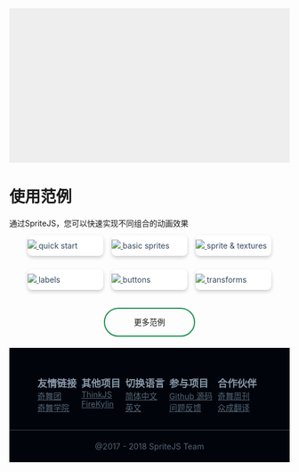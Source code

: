 <style>
  .app-nav,
  button.sidebar-toggle,
  .sidebar,
  main {
    display: none;
  }
  section.content {
    padding: 0;
    left: 0;
  }
  article.markdown-section {
    margin: 0;
    padding: 0;
    max-width: 80000px;
  }
  #features {
    width: 100%;
    padding-bottom: 55%;
    background: #eee;
  }
  .markdown-section h1 {
    text-align: center;
    margin-top: 40px;
    font-size: 3.5rem;
  }
  .markdown-section .info {
    text-align: center;
    font-size: 1.2rem;
  }
  .demos {
    display: flex;
    flex-flow: row;
    flex-wrap: wrap;
    justify-content: space-between;
    padding: 0;
    width: 90%;
    margin: auto;
  }
  .demos li {
    width: 30%;
    list-style-type:none;
    margin: 12px auto;
    background: #fff;
    box-shadow: 0 3px 6px 0 rgba(0,0,0,0.20);
    border-radius: 8px;
    overflow: hidden;
  }
  .demos li span {
    display: inline-block;
    padding: 10px 0;
  }
  .demos li a {
    color: #34495e;
  }
  .footer {
    background-color: #01040b;
    color: #89a;
    overflow: hidden;
  }
  .footer .ft-info {
    padding: 50px 0 30px;
    display: table;
    margin: auto;
    width: 80%;
    overflow: hidden;
  }
  .footer dt {
    font-weight: bold;
    font-size: 1.1rem;
  }
  .footer dl {
    display: table-cell;
    text-align: left;
  }
  .footer dd {
    margin: 0;
    overflow: hidden;
  }
  .footer a {
    color: #567;
    font-size: 0.9rem;
    display: block;
  }
  .footer .ft-copy {
    padding: 20px 0;
    border-top: 1px solid #345;
    font-size: 0.9rem;
    color: #567;
    text-align: center;
  }
  #more-demos {
    width: 160px;
    height: 48px;
    border: 2px solid #178C4E;
    border-radius: 100px;
    text-align: center;
    line-height: 48px;
    margin: 20px auto;
  }
  #more-demos a {
    text-decoration: none;
  }
  article {
    z-index: 99999;
    background: #fff;
  }
</style>

<div id="features"></div>

<h1>使用范例</h1>

<div class="info">通过SpriteJS，您可以快速实现不同组合的动画效果<div>

<ul class="demos">
  <li>
    <a href="/demo">
      <img src="/res/demos/quick_start.png">
      <span>quick start</span>
    </a>
  </li>
  <li>
    <a href="/demo">
      <img src="/res/demos/basic_sprites.png">
      <span>basic sprites</span>
    </a>
  </li>
  <li>
    <a href="/demo">
      <img src="/res/demos/textures.png">
      <span>sprite &amp; textures</span>
    </a>
  </li>
  <li>
    <a href="/demo">
      <img src="/res/demos/labels.png">
      <span>labels</span>
    </a>
  </li>
  <li>
    <a href="/demo/">
      <img src="/res/demos/buttons.png">
      <span>buttons</span>
    </index>
  </li>
  <li>
    <a href="/demo">
      <img src="/res/demos/transforms.png">
      <span>transforms</span>
    </a>
  </li>
</ul>

<div id="more-demos"><a href="/demo">更多范例</a></div>

<div class="footer">
  <div class="ft-info">
    <dl>
      <dt>友情链接</dt>
      <dd>
        <a href="https://75team.com/">奇舞团</a>
        <a href="http://study.qiyun.360.cn/">奇舞学院</a>
      </dd>
    </dl>
    <dl>
      <dt>其他项目</dt>
      <dd>
        <a href="https://thinkjs.org/">ThinkJS</a>
        <a href="https://github.com/75team/firekylin">FireKylin</a>
      </dd>
    </dl>
    <dl>
      <dt>切换语言</dt>
      <dd>
        <a href="#/zh-cn/index">简体中文</a>
        <a href="#/en/index">英文</a>
      </dd>
    </dl>
    <dl>
      <dt>参与项目</dt>
      <dd>
        <a href="https://github.com/spritejs/spritejs">Github 源码</a>
        <a href="https://github.com/spritejs/spritejs/issues">问题反馈</a>
      </dd>
    </dl>
    <dl>
      <dt>合作伙伴</dt>
      <dd>
        <a href="https://weekly.75team.com/">奇舞周刊</a>
        <a href="http://zcfy.cc">众成翻译</a>
      </dd>
    </dl>
  </div>
  <div class="ft-copy">@2017 - 2018 SpriteJS Team</div>
</div>

<script src="/js/coverpage.js"></script>
